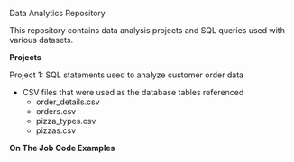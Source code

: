 Data Analytics Repository

This repository contains data analysis projects and SQL queries used with various datasets.

**Projects**

Project 1: SQL statements used to analyze customer order data 
- CSV files that were used as the database tables referenced 
  - order_details.csv
  - orders.csv
  - pizza_types.csv
  - pizzas.csv
 
**On The Job Code Examples**



